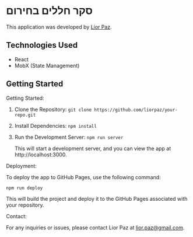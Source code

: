 # סקר חללים בחירום 

This application was developed by [Lior Paz](https://github.com/liorpaz).

## Technologies Used

- React
- MobX (State Management)

## Getting Started

Getting Started:

1. Clone the Repository:
   ```git clone https://github.com/liorpaz/your-repo.git```

2. Install Dependencies:
   ```npm install```

3. Run the Development Server:
   ```npm run server```

   This will start a development server, and you can view the app at http://localhost:3000.

Deployment:

To deploy the app to GitHub Pages, use the following command:

```npm run deploy```

This will build the project and deploy it to the GitHub Pages associated with your repository.

Contact:

For any inquiries or issues, please contact Lior Paz at lior.paz@gmail.com.